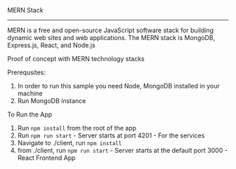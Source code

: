 MERN Stack
***********************

MERN is a free and open-source JavaScript software stack for building dynamic web sites and web applications. The MERN stack is MongoDB, Express.js, React, and Node.js

Proof of concept with MERN technology stacks

Prerequsites:
1. In order to run this sample you need Node, MongoDB installed in your machine
2. Run MongoDB instance

To Run the App
1. Run `npm install` from the root of the app
2. Run `npm run start` - Server starts at port 4201 - For the services
3. Navigate to ./client, run `npm install`
4. from ./client, run `npm run start` - Server starts at the default port 3000 - React Frontend App
